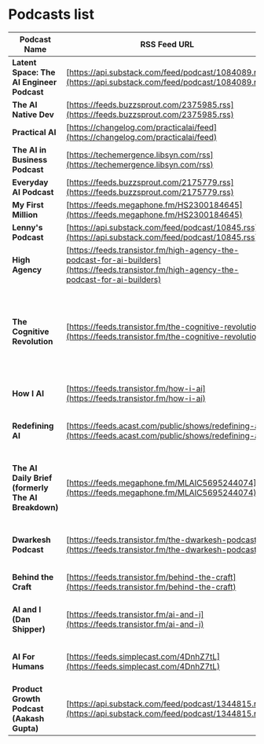 # Podcasts list

| Podcast Name                                       | RSS Feed URL                                                                                                                               | Notes                                                                                  |
| -------------------------------------------------- | ------------------------------------------------------------------------------------------------------------------------------------------ | -------------------------------------------------------------------------------------- |
| **Latent Space: The AI Engineer Podcast**          | [https://api.substack.com/feed/podcast/1084089.rss](https://api.substack.com/feed/podcast/1084089.rss)                                     | ✅ Confirmed (Substack official)                                                        |
| **The AI Native Dev**                              | [https://feeds.buzzsprout.com/2375985.rss](https://feeds.buzzsprout.com/2375985.rss)                                                       | ✅ Confirmed                                                                            |
| **Practical AI**                                   | [https://changelog.com/practicalai/feed](https://changelog.com/practicalai/feed)                                                           | ✅ Confirmed                                                                            |
| **The AI in Business Podcast**                     | [https://techemergence.libsyn.com/rss](https://techemergence.libsyn.com/rss)                                                               | ✅ Confirmed                                                                            |
| **Everyday AI Podcast**                            | [https://feeds.buzzsprout.com/2175779.rss](https://feeds.buzzsprout.com/2175779.rss)                                                       | ✅ Confirmed                                                                            |
| **My First Million**                               | [https://feeds.megaphone.fm/HS2300184645](https://feeds.megaphone.fm/HS2300184645)                                                         | ✅ Confirmed (official)                                                                 |
| **Lenny's Podcast**                                | [https://api.substack.com/feed/podcast/10845.rss](https://api.substack.com/feed/podcast/10845.rss)                                         | ✅ Confirmed                                                                            |
| **High Agency**                                    | [https://feeds.transistor.fm/high-agency-the-podcast-for-ai-builders](https://feeds.transistor.fm/high-agency-the-podcast-for-ai-builders) | ✅ Found — hosted on Transistor.fm                                                      |
| **The Cognitive Revolution**                       | [https://feeds.transistor.fm/the-cognitive-revolution](https://feeds.transistor.fm/the-cognitive-revolution)                               | ✅ Found — official RSS feed from Cognitive Revolution (Dwarkesh Patel + Nathan Labenz) |
| **How I AI**                                       | [https://feeds.transistor.fm/how-i-ai](https://feeds.transistor.fm/how-i-ai)                                                               | ✅ Found — hosted on Transistor.fm                                                      |
| **Redefining AI**                                  | [https://feeds.acast.com/public/shows/redefining-ai](https://feeds.acast.com/public/shows/redefining-ai)                                   | ✅ Found — hosted by CognitionX / Acast                                                 |
| **The AI Daily Brief (formerly The AI Breakdown)** | [https://feeds.megaphone.fm/MLAIC5695244074](https://feeds.megaphone.fm/MLAIC5695244074)                                                   | ✅ Found — official Megaphone feed for “AI Breakdown” / “AI Daily Brief”                |
| **Dwarkesh Podcast**                               | [https://feeds.transistor.fm/the-dwarkesh-podcast](https://feeds.transistor.fm/the-dwarkesh-podcast)                                       | ✅ Found — official Transistor.fm feed                                                  |
| **Behind the Craft**                               | [https://feeds.transistor.fm/behind-the-craft](https://feeds.transistor.fm/behind-the-craft)                                               | ✅ Found — hosted on Transistor.fm                                                      |
| **AI and I (Dan Shipper)**                         | [https://feeds.transistor.fm/ai-and-i](https://feeds.transistor.fm/ai-and-i)                                                               | ✅ Found — official Transistor.fm feed                                                  |
| **AI For Humans**                                  | [https://feeds.simplecast.com/4DnhZ7tL](https://feeds.simplecast.com/4DnhZ7tL)                                                             | ✅ Found — official Simplecast feed                                                     |
| **Product Growth Podcast (Aakash Gupta)**          | [https://api.substack.com/feed/podcast/1344815.rss](https://api.substack.com/feed/podcast/1344815.rss)                                     | ✅ Found — hosted on Substack                                                           |

